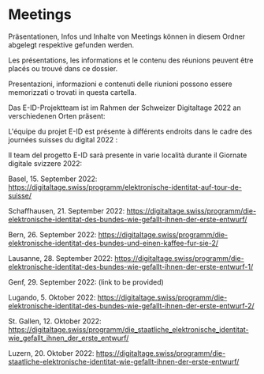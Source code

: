 # Meetings
Präsentationen, Infos und Inhalte von Meetings können in diesem Ordner abgelegt respektive gefunden werden.

Les présentations, les informations et le contenu des réunions peuvent être placés ou trouvé dans ce dossier.

Presentazioni, informazioni e contenuti delle riunioni possono essere memorizzati o trovati in questa cartella.





Das E-ID-Projektteam ist im Rahmen der Schweizer Digitaltage 2022 an verschiedenen Orten präsent:

L'équipe du projet E-ID est présente à différents endroits dans le cadre des journées suisses du digital 2022 :

Il team del progetto E-ID sarà presente in varie località durante il Giornate digitale svizzere 2022:




Basel, 15. September 2022: https://digitaltage.swiss/programm/elektronische-identitat-auf-tour-de-suisse/

Schaffhausen, 21. September 2022: https://digitaltage.swiss/programm/die-elektronische-identitat-des-bundes-wie-gefallt-ihnen-der-erste-entwurf/

Bern, 26. September 2022: https://digitaltage.swiss/programm/die-elektronische-identitat-des-bundes-und-einen-kaffee-fur-sie-2/

Lausanne, 28. September 2022: https://digitaltage.swiss/programm/die-elektronische-identitat-des-bundes-wie-gefallt-ihnen-der-erste-entwurf-1/

Genf, 29. September 2022: (link to be provided)

Lugando, 5. Oktober 2022: https://digitaltage.swiss/programm/die-elektronische-identitat-des-bundes-wie-gefallt-ihnen-der-erste-entwurf-2/

St. Gallen, 12. Oktober 2022: https://digitaltage.swiss/programm/die_staatliche_elektronische_identitat-wie_gefallt_ihnen_der_erste_entwurf/

Luzern, 20. Oktober 2022: https://digitaltage.swiss/programm/die-staatliche-elektronische-identitat-wie-gefallt-ihnen-der-erste-entwurf/
